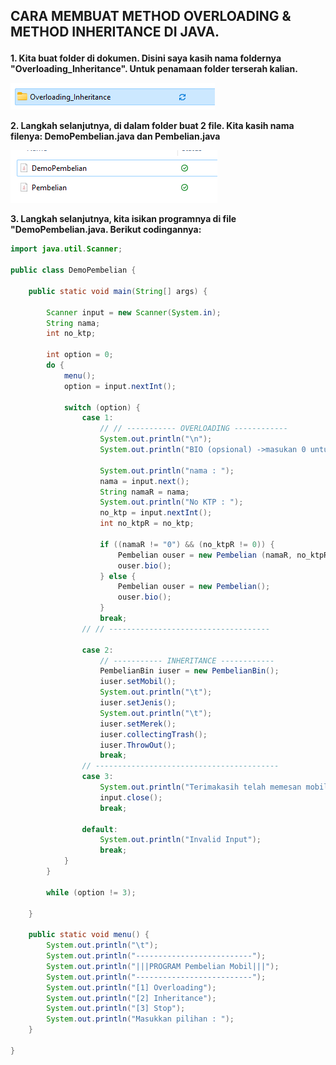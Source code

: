 ## CARA MEMBUAT METHOD OVERLOADING & METHOD INHERITANCE DI JAVA. </p>
<b> 1. Kita buat folder di dokumen. Disini saya kasih nama foldernya "Overloading_Inheritance". Untuk penamaan folder terserah kalian. </b> </p>

![Folder](screenshot/folder.png)</p>

<b> 2. Langkah selanjutnya, di dalam folder buat 2 file. Kita kasih nama filenya: DemoPembelian.java dan Pembelian.java </b> </p>

![File](screenshot/file.png)</p>

<b> 3. Langkah selanjutnya, kita isikan programnya di file "DemoPembelian.java. Berikut codingannya: </b> </p>

```java
import java.util.Scanner;

public class DemoPembelian {

    public static void main(String[] args) {

        Scanner input = new Scanner(System.in);
        String nama;
        int no_ktp;

        int option = 0;
        do {
            menu();
            option = input.nextInt();

            switch (option) {
                case 1:
                    // // ----------- OVERLOADING ------------
                    System.out.println("\n");
                    System.out.println("BIO (opsional) ->masukan 0 untuk skip");

                    System.out.println("nama : ");
                    nama = input.next();
                    String namaR = nama;
                    System.out.println("No KTP : ");
                    no_ktp = input.nextInt();
                    int no_ktpR = no_ktp;

                    if ((namaR != "0") && (no_ktpR != 0)) {
                        Pembelian ouser = new Pembelian (namaR, no_ktpR);
                        ouser.bio();
                    } else {
                        Pembelian ouser = new Pembelian();
                        ouser.bio();
                    }
                    break;
                // // ------------------------------------

                case 2:
                    // ----------- INHERITANCE ------------
                    PembelianBin iuser = new PembelianBin();
                    iuser.setMobil();
                    System.out.println("\t");
                    iuser.setJenis();
                    System.out.println("\t");
                    iuser.setMerek();
                    iuser.collectingTrash();
                    iuser.ThrowOut();
                    break;
                // -----------------------------------------
                case 3:
                    System.out.println("Terimakasih telah memesan mobil...");
                    input.close();
                    break;

                default:
                    System.out.println("Invalid Input");
                    break;
            }
        }

        while (option != 3);

    }

    public static void menu() {
        System.out.println("\t");
        System.out.println("--------------------------");
        System.out.println("|||PROGRAM Pembelian Mobil|||");
        System.out.println("--------------------------");
        System.out.println("[1] Overloading");
        System.out.println("[2] Inheritance");
        System.out.println("[3] Stop");
        System.out.println("Masukkan pilihan : ");
    }

}

```
</p>



